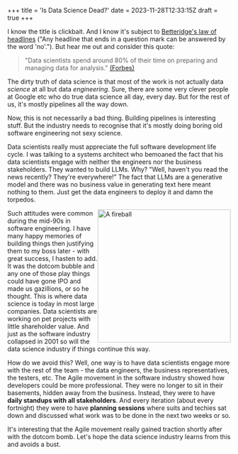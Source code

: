 +++
title = 'Is Data Science Dead?'
date = 2023-11-28T12:33:15Z
draft = true
+++

I know the title is clickbait. And I know it's subject to [Betteridge's law of headlines](https://en.wikipedia.org/wiki/Betteridge%27s_law_of_headlines) ("Any headline that ends in a question mark can be answered by the word 'no'."). But hear me out and consider this quote:

> "Data scientists spend around 80% of their time on preparing and managing data for analysis."
> [(Forbes)](https://www.forbes.com/sites/gilpress/2016/03/23/data-preparation-most-time-consuming-least-enjoyable-data-science-task-survey-says/)
 
The dirty truth of data science is that most of the work is not actually data _science_ at all but data _engineering_.
Sure, there are some very clever people at Google etc who do true data science all day, every day. 
But for the rest of us, it's mostly pipelines all the way down.

Now, this is not necessarily a bad thing. Building pipelines is interesting stuff. 
But the industry needs to recognise that it's mostly doing boring old software engineering not sexy science.

Data scientists really must appreciate the full software development life cycle.
I was talking to a systems architect who bemoaned the fact that his data scientists engage with neither the engineers nor the business stakeholders. 
They wanted to build LLMs. Why? "Well, haven't you read the news recently? They're everywhere!"
The fact that LLMs are a generative model and there was no business value in generating text here meant nothing to them.
Just get the data engineers to deploy it and damn the torpedos.

<img style="float: right;" src="/img/blog/nuclear_explosion.jpg"  width="300" title="Look what will happen to data science if it doesn't behave" alt="A fireball" >

Such attitudes were common during the mid-90s in software engineering. 
I have many happy memories of building things then justifying them to my boss later - with great success, I hasten to add. 
It was the dotcom bubble and any one of those play things could have gone IPO and made us gazillions, or so he thought. 
This is where data science is today in most large companies. Data scientists are working on pet projects with little shareholder value. 
And just as the software industry collapsed in 2001 so will the data science industry if things continue this way.


How do we avoid this?
Well, one way is to have data scientists engage more with the rest of the team - the data engineers, the business representatives, the testers, etc.
The Agile movement in the software industry showed how developers could be more professional. 
They were no longer to sit in their basements, hidden away from the business. 
Instead, they were to have **daily standups with all stakeholders**. And every iteration (about every fortnight) they were to have **planning sessions** where suits and techies sat down and discussed what work was to be done in the next two weeks or so.

It's interesting that the Agile movement really gained traction shortly after with the dotcom bomb. Let's hope the data science industry learns from this and avoids a bust.
